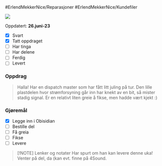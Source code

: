#ErlendMekkerNice/Reparasjoner #ErlendMekkerNice/Kundefiler 

<img
      style ="max-width: 5rem"
      src="https://scontent.fbgo1-1.fna.fbcdn.net/v/t39.30808-6/351319132_10227750858070582_7765088268952685982_n.jpg?_nc_cat=103&cb=99be929b-3346023f&ccb=1-7&_nc_sid=09cbfe&_nc_ohc=wqQY9cfTqgYAX9FrupO&_nc_ht=scontent.fbgo1-1.fna&oh=00_AfBps2qeimebj8r5squoDMrjzlddmgRCmhvkxeGpzTvJ0w&oe=649E65DE"
    />

Oppdatert: **26.juni-23**
- [x] Svart
- [x] Tatt oppdraget
- [ ] Har tinga
- [ ] Har delene
- [ ] Ferdig
- [ ] Levert
### Oppdrag
> Halla! Har en dispatch master som har fått litt juling på tur. Den lille plastdelen hvor strømforsyning går inn har knekt av en bit, så mister stadig signal. Er en relativt liten greie å fikse, men hadde vært kjekt :)
### Gjøremål
- [x] Legge inn i Obisidian
- [ ] Bestille del
- [ ] Få greia
- [ ] Fikse
- [ ] Levere
> [!NOTE] Lenker og notater
> Har spurt om han kan levere denne uka! Venter på del, da (kan evt. finne på 4Sound.